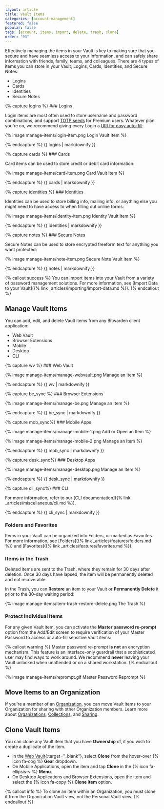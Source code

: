 ```yaml
---
layout: article
title: Vault Items
categories: [account-management]
featured: false
popular: false
tags: [account, items, import, delete, trash, clone]
order: "03"
---
```


Effectively managing the items in your Vault is key to making sure that you secure and have seamless access to your information, and can safely share information with friends, family, teams, and colleagues. There are 4 types of items you can store in your Vault; Logins, Cards, Identities, and Secure Notes:

<ul class="nav nav-tabs" id="myTab" role="tablist">
  <li class="nav-item" id="tab" role="presentation">
    <a class="nav-link active" id="logintab" data-bs-toggle="tab" data-target="#logins" role="tab" aria-controls="logins" aria-selected="true">Logins</a>
  </li>
  <li class="nav-item" id="tab" role="presentation">
    <a class="nav-link" id="cardtab" data-bs-toggle="tab" data-target="#cards" role="tab" aria-controls="cards" aria-selected="false">Cards</a>
  </li>
  <li class="nav-item" id="tab" role="presentation">
    <a class="nav-link" id="identitytab" data-bs-toggle="tab" data-target="#identity" role="tab" aria-controls="identity" aria-selected="false">Identities</a>
  </li>
  <li class="nav-item" id="tab" role="presentation">
    <a class="nav-link" id="notetab" data-bs-toggle="tab" data-target="#notes" role="tab" aria-controls="notes" aria-selected="false">Secure Notes</a>
  </li>
</ul>

<div class="tab-content" id="clientsContent">
  <div class="tab-pane show active" id="logins" role="tabpanel" aria-labelledby="logintab">
{% capture logins %}
### Logins

Login items are most often used to store username and password combinations, and support [TOTP seeds]({{site.baseurl}}/authenticator-keys/) for Premium users. Whatever plan you're on, we recommend giving every Login a [URI for easy auto-fill]({{site.baseurl}}/uri-match-detection):

{% image manage-items/login-item.png Login Vault Item %}

{% endcapture %}
{{ logins | markdownify }}
  </div>
  <div class="tab-pane" id="cards" role="tabpanel" aria-labelledby="cardtab">
{% capture cards %}
### Cards

Card items can be used to store credit or debit card information:

{% image manage-items/card-item.png Card Vault Item %}

{% endcapture %}
{{ cards | markdownify }}
  </div>
  <div class="tab-pane" id="identity" role="tabpanel" aria-labelledby="identitytab">
{% capture identities %}
### Identities

Identities can be used to store billing info, mailing info, or anything else you might need to have access to when filling out online forms:

{% image manage-items/identity-item.png Identity Vault Item %}

{% endcapture %}
{{ identities | markdownify }}
  </div>
  <div class="tab-pane" id="notes" role="tabpanel" aria-labelledby="notetab">
{% capture notes %}
### Secure Notes

Secure Notes can be used to store encrypted freeform text for anything you want protected:

{% image manage-items/note-item.png Secure Note Vault Item %}

{% endcapture %}
{{ notes | markdownify }}
  </div>
</div>

{% callout success %}
You can import items into your Vault from a variety of password management solutions. For more information, see [Import Data to your Vault]({% link _articles/importing/import-data.md %}).
{% endcallout %}

## Manage Vault Items

You can add, edit, and delete Vault items from any Bitwarden client application:

<ul class="nav nav-tabs" id="myTab" role="tablist">
  <li class="nav-item" id="tab" role="presentation">
  <a class="nav-link active" id="wvtab" data-bs-toggle="tab" data-target="#wv" role="tab" aria-controls="wv" aria-selected="true">Web Vault</a>
  </li>
  <li class="nav-item" id="tab" role="presentation">
    <a class="nav-link" id="betab" data-bs-toggle="tab" data-target="#be" role="tab" aria-controls="be" aria-selected="false">Browser Extensions</a>
  </li>
  <li class="nav-item" id="tab" role="presentation">
    <a class="nav-link" id="mobtab" data-bs-toggle="tab" data-target="#mob" role="tab" aria-controls="mob" aria-selected="false">Mobile</a>
  </li>
  <li class="nav-item" id="tab" role="presentation">
    <a class="nav-link" id="desktab" data-bs-toggle="tab" data-target="#desk" role="tab" aria-controls="desk" aria-selected="false">Desktop</a>
  </li>
  <li class="nav-item" id="tab" role="presentation">
    <a class="nav-link" id="clitab" data-bs-toggle="tab" data-target="#cli" role="tab" aria-controls="cli" aria-selected="false">CLI</a>
  </li>
</ul>

<div class="tab-content" id="clientsContent">
  <div class="tab-pane show active" id="wv" role="tabpanel" aria-labelledby="wvtab">
{% capture wv %}
### Web Vault

{% image manage-items/manage-webvault.png Manage an Item %}

{% endcapture %}
{{ wv | markdownify }}
  </div>
  <div class="tab-pane" id="be" role="tabpanel" aria-labelledby="betab">
{% capture be_sync %}
### Browser Extensions

{% image manage-items/manage-be.png Manage an Item %}

{% endcapture %}
{{ be_sync | markdownify }}
  </div>
  <div class="tab-pane" id="mob" role="tabpanel" aria-labelledby="mobtab">
{% capture mob_sync%}
### Mobile Apps

{% image manage-items/manage-mobile-1.png Add or Open an Item %}

{% image manage-items/manage-mobile-2.png Manage an Item %}


{% endcapture %}
{{ mob_sync | markdownify }}
  </div>
  <div class="tab-pane" id="desk" role="tabpanel" aria-labelledby="desktab">
{% capture desk_sync%}
### Desktop Apps

{% image manage-items/manage-desktop.png Manage an Item %}

{% endcapture %}
{{ desk_sync | markdownify }}
  </div>
  <div class="tab-pane" id="cli" role="tabpanel" aria-labelledby="clitab">
{% capture cli_sync%}
### CLI

For more information, refer to our [CLI documentation]({% link _articles/miscellaneous/cli.md %}).

{% endcapture %}
{{ cli_sync | markdownify }}
  </div>
</div>

### Folders and Favorites

Items in your Vault can be organized into Folders, or marked as Favorites. For more information, see [Folders]({% link _articles/features/folders.md %}) and [Favorites]({% link _articles/features/favorites.md %}).

### Items in the Trash

Deleted items are sent to the Trash, where they remain for 30 days after deletion. Once 30 days have lapsed, the item will be permanently deleted and not recoverable.

In the Trash, you can **Restore** an item to your Vault or **Permanently Delete** it prior to the 30-day waiting period:

{% image manage-items/item-trash-restore-delete.png The Trash %}

### Protect Individual Items

For any given Vault item, you can activate the **Master password re-prompt** option from the Add/Edit screen to require verification of your Master Password to access or auto-fill sensitive Vault items:

{% callout warning %}
Master password re-prompt **is not** an encryption mechanism. This feature is an interface-only guardrail that a sophisticated user may find ways to work around. We recommend **never** leaving your Vault unlocked when unattended or on a shared workstation.
{% endcallout %}

{% image manage-items/reprompt.gif Master Password Reprompt %}

## Move Items to an Organization

If you're a member of an [Organization]({{site.baseurl}}/about-organizations/), you can move Vault items to your Organization for sharing with other Organization members. Learn more about [Organizations]({{site.baseurl}}/about-organizations/), [Collections]({{site.baseurl}}/about-collections), and [Sharing]({{site.baseurl}}/sharing/).

## Clone Vault Items

You can clone any Vault item that you have **Ownership** of, if you wish to create a duplicate of the item.

- In the [Web Vault](https://vault.bitwarden.com){:target="\_blank"}, select **Clone** from the hover-over {% icon fa-cog %} **Gear** dropdown.
- On Mobile Applications, open the item and tap **Clone** in the {% icon fa-ellipsis-v %} **Menu**.
- On Desktop Applications and Browser Extensions, open the item and select the {% icon fa-copy %} **Clone Item** option.

{% callout info %}
To clone an item within an Organization, you must clone it from the Organization Vault view, not the Personal Vault view.
{% endcallout %}
